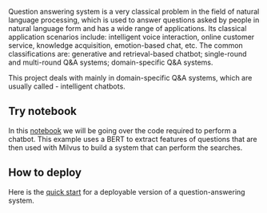 Question answering system is a very classical problem in the field of natural language processing, which is used to answer questions asked by people in natural language form and has a wide range of applications. Its classical application scenarios include: intelligent voice interaction, online customer service, knowledge acquisition, emotion-based chat, etc. The common classifications are: generative and retrieval-based chatbot; single-round and multi-round Q&A systems; domain-specific Q&A systems. 

This project deals with mainly in domain-specific Q&A systems, which are usually called - intelligent chatbots.

## Try notebook

In this [notebook](TUTORIAL.ipynb) we will be going over the code required to perform a chatbot. This example uses a BERT to extract features of questions that are then used with Milvus to build a system that can perform the searches. 

## How to deploy

Here is the [quick start](QUICK_START.md) for a deployable version of a question-answering system.

